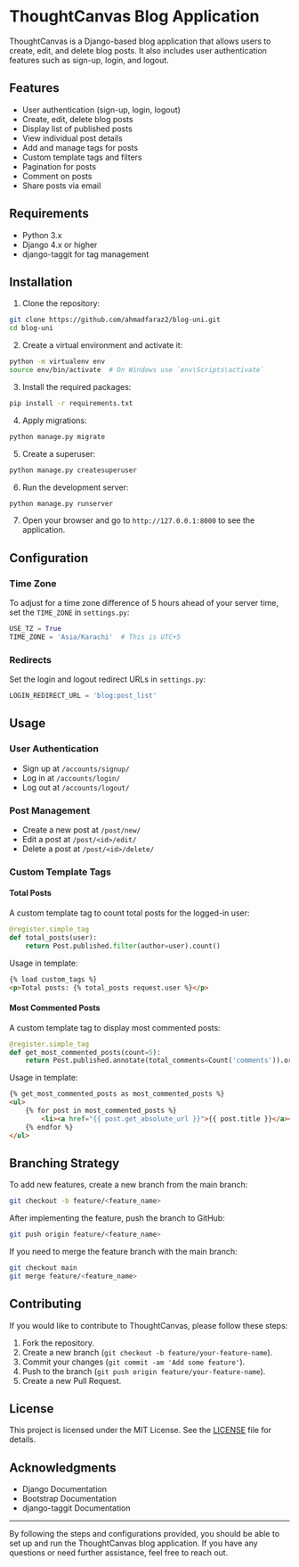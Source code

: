 # ThoughtCanvas Blog Application

ThoughtCanvas is a Django-based blog application that allows users to create, edit, and delete blog posts. It also includes user authentication features such as sign-up, login, and logout.

## Features

- User authentication (sign-up, login, logout)
- Create, edit, delete blog posts
- Display list of published posts
- View individual post details
- Add and manage tags for posts
- Custom template tags and filters
- Pagination for posts
- Comment on posts
- Share posts via email

## Requirements

- Python 3.x
- Django 4.x or higher
- django-taggit for tag management

## Installation

1. Clone the repository:

```bash
git clone https://github.com/ahmadfaraz2/blog-uni.git
cd blog-uni
```

2. Create a virtual environment and activate it:

```bash
python -m virtualenv env
source env/bin/activate  # On Windows use `env\Scripts\activate`
```

3. Install the required packages:

```bash
pip install -r requirements.txt
```

4. Apply migrations:

```bash
python manage.py migrate
```

5. Create a superuser:

```bash
python manage.py createsuperuser
```

6. Run the development server:

```bash
python manage.py runserver
```

7. Open your browser and go to `http://127.0.0.1:8000` to see the application.

## Configuration

### Time Zone

To adjust for a time zone difference of 5 hours ahead of your server time, set the `TIME_ZONE` in `settings.py`:

```python
USE_TZ = True
TIME_ZONE = 'Asia/Karachi'  # This is UTC+5
```

### Redirects

Set the login and logout redirect URLs in `settings.py`:

```python
LOGIN_REDIRECT_URL = 'blog:post_list'
```

## Usage

### User Authentication

- Sign up at `/accounts/signup/`
- Log in at `/accounts/login/`
- Log out at `/accounts/logout/`

### Post Management

- Create a new post at `/post/new/`
- Edit a post at `/post/<id>/edit/`
- Delete a post at `/post/<id>/delete/`

### Custom Template Tags

#### Total Posts

A custom template tag to count total posts for the logged-in user:

```python
@register.simple_tag
def total_posts(user):
    return Post.published.filter(author=user).count()
```

Usage in template:

```html
{% load custom_tags %}
<p>Total posts: {% total_posts request.user %}</p>
```

#### Most Commented Posts

A custom template tag to display most commented posts:

```python
@register.simple_tag
def get_most_commented_posts(count=5):
    return Post.published.annotate(total_comments=Count('comments')).order_by('-total_comments')[:count]
```

Usage in template:

```html
{% get_most_commented_posts as most_commented_posts %}
<ul>
    {% for post in most_commented_posts %}
        <li><a href="{{ post.get_absolute_url }}">{{ post.title }}</a></li>
    {% endfor %}
</ul>
```

## Branching Strategy

To add new features, create a new branch from the main branch:

```bash
git checkout -b feature/<feature_name>
```

After implementing the feature, push the branch to GitHub:

```bash
git push origin feature/<feature_name>
```

If you need to merge the feature branch with the main branch:

```bash
git checkout main
git merge feature/<feature_name>
```

## Contributing

If you would like to contribute to ThoughtCanvas, please follow these steps:

1. Fork the repository.
2. Create a new branch (`git checkout -b feature/your-feature-name`).
3. Commit your changes (`git commit -am 'Add some feature'`).
4. Push to the branch (`git push origin feature/your-feature-name`).
5. Create a new Pull Request.

## License

This project is licensed under the MIT License. See the [LICENSE](LICENSE) file for details.

## Acknowledgments

- Django Documentation
- Bootstrap Documentation
- django-taggit Documentation

---

By following the steps and configurations provided, you should be able to set up and run the ThoughtCanvas blog application. If you have any questions or need further assistance, feel free to reach out.